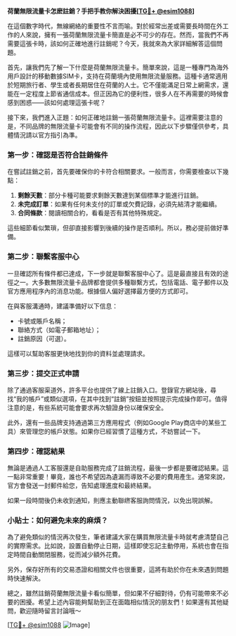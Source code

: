 **荷蘭無限流量卡怎麽註銷？手把手教你解決困擾[[TG💪+ @esim1088](https://t.me/s/esim1088)]**

在這個數字時代，無線網絡的重要性不言而喻。對於經常出差或需要長時間在外工作的人來說，擁有一張荷蘭無限流量卡簡直是必不可少的存在。然而，當我們不再需要這張卡時，該如何正確地進行註銷呢？今天，我就來為大家詳細解答這個問題。

首先，讓我們先了解一下什麼是荷蘭無限流量卡。簡單來說，這是一種專門為海外用戶設計的移動數據SIM卡，支持在荷蘭境內使用無限流量服務。這種卡通常適用於短期旅行者、學生或者長期居住在荷蘭的人士。它不僅能滿足日常上網需求，還能在一定程度上節省通信成本。但正因為它的便利性，很多人在不再需要的時候會感到困惑——該如何處理這張卡呢？

接下來，我們進入正題：如何正確地註銷一張荷蘭無限流量卡。這裡需要注意的是，不同品牌的無限流量卡可能會有不同的操作流程，因此以下步驟僅供參考，具體情況請以官方指引為準。

### **第一步：確認是否符合註銷條件**
在嘗試註銷之前，首先要確保你的卡符合相關要求。一般而言，你需要檢查以下幾點：
1. **剩餘天數**：部分卡種可能要求剩餘天數達到某個標準才能進行註銷。
2. **未完成訂單**：如果有任何未支付的訂單或欠費記錄，必須先結清才能繼續。
3. **合同條款**：閱讀相關合約，看看是否有其他特殊規定。

這些細節看似繁瑣，但卻直接影響到後續的操作是否順利。所以，務必提前做好準備。

### **第二步：聯繫客服中心**
一旦確認所有條件都已達成，下一步就是聯繫客服中心了。這是最直接且有效的途徑之一。大多數無限流量卡品牌都會提供多種聯繫方式，包括電話、電子郵件以及官方應用程序內的消息功能。根據個人偏好選擇最方便的方式即可。

在與客服溝通時，建議準備好以下信息：
- 卡號或賬戶名稱；
- 聯絡方式（如電子郵箱地址）；
- 註銷原因（可選）。

這樣可以幫助客服更快地找到你的資料並處理請求。

### **第三步：提交正式申請**
除了通過客服渠道外，許多平台也提供了線上註銷入口。登錄官方網站後，尋找“我的帳戶”或類似選項，在其中找到“註銷”按鈕並按照提示完成操作即可。值得注意的是，有些系統可能會要求再次驗證身份以確保安全。

此外，還有一些品牌支持通過第三方應用程式（例如Google Play商店中的某些工具）來管理您的帳戶狀態。如果你已經習慣了這種方式，不妨嘗試一下。

### **第四步：確認結果**
無論是通過人工客服還是自助服務完成了註銷流程，最後一步都是要確認結果。這一點非常重要！畢竟，誰也不希望因為遺漏而導致不必要的費用產生。通常來說，官方會發送一封郵件給您，告知處理進度和最終結果。

如果一段時間後仍未收到通知，則應主動聯繺客服詢問情況，以免出現誤解。

### **小貼士：如何避免未來的麻煩？**
為了避免類似的情況再次發生，筆者建議大家在購買無限流量卡時就考慮清楚自己的實際需求。比如說，設置自動停止日期，這樣即使忘記主動停用，系統也會在指定時間自動關閉服務，從而減少額外花費。

另外，保存好所有的交易憑證和相關文件也很重要，這將有助於你在未來遇到問題時快速解決。

總之，雖然註銷荷蘭無限流量卡看似簡單，但如果不仔細對待，仍有可能帶來不必要的困擾。希望上述內容能夠幫助到正在面臨相似情況的朋友們！如果還有其他疑問，歡迎隨時留言討論哦～

[[TG💪+ @esim1088](https://t.me/s/esim1088) ![Image](https://i.postimg.cc/4NQfJmqS/Snipaste-2025-05-13-00-14-12.png)]